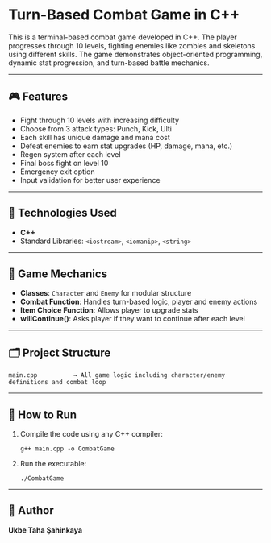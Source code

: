 # Turn-Based Combat Game in C++

This is a terminal-based combat game developed in C++. The player progresses through 10 levels, fighting enemies like zombies and skeletons using different skills. The game demonstrates object-oriented programming, dynamic stat progression, and turn-based battle mechanics.

---

## 🎮 Features

- Fight through 10 levels with increasing difficulty
- Choose from 3 attack types: Punch, Kick, Ulti
- Each skill has unique damage and mana cost
- Defeat enemies to earn stat upgrades (HP, damage, mana, etc.)
- Regen system after each level
- Final boss fight on level 10
- Emergency exit option
- Input validation for better user experience

---

## 🧱 Technologies Used

- **C++**
- Standard Libraries: `<iostream>`, `<iomanip>`, `<string>`

---

## 📌 Game Mechanics

- **Classes**: `Character` and `Enemy` for modular structure
- **Combat Function**: Handles turn-based logic, player and enemy actions
- **Item Choice Function**: Allows player to upgrade stats
- **willContinue()**: Asks player if they want to continue after each level

---

## 🗂️ Project Structure

```
main.cpp          → All game logic including character/enemy definitions and combat loop
```

---

## 🚀 How to Run

1. Compile the code using any C++ compiler:
   ```
   g++ main.cpp -o CombatGame
   ```
2. Run the executable:
   ```
   ./CombatGame
   ```

---

## 👤 Author

**Ukbe Taha Şahinkaya**

